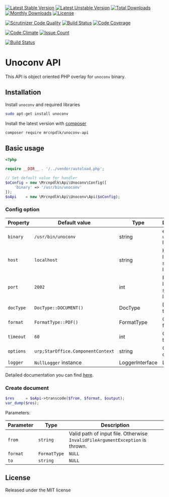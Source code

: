 [![Latest Stable Version](https://img.shields.io/github/release/mrcnpdlk/unoconv-api.svg)](https://packagist.org/packages/mrcnpdlk/unoconv-api)
[![Latest Unstable Version](https://poser.pugx.org/mrcnpdlk/unoconv-api/v/unstable.png)](https://packagist.org/packages/mrcnpdlk/unoconv-api)
[![Total Downloads](https://img.shields.io/packagist/dt/mrcnpdlk/unoconv-api.svg)](https://packagist.org/packages/mrcnpdlk/unoconv-api)
[![Monthly Downloads](https://img.shields.io/packagist/dm/mrcnpdlk/unoconv-api.svg)](https://packagist.org/packages/mrcnpdlk/unoconv-api)
[![License](https://img.shields.io/packagist/l/mrcnpdlk/unoconv-api.svg)](https://packagist.org/packages/mrcnpdlk/unoconv-api)    

[![Scrutinizer Code Quality](https://scrutinizer-ci.com/g/mrcnpdlk/unoconv-api/badges/quality-score.png?b=master)](https://scrutinizer-ci.com/g/mrcnpdlk/unoconv-api/?branch=master) 
[![Build Status](https://scrutinizer-ci.com/g/mrcnpdlk/unoconv-api/badges/build.png?b=master)](https://scrutinizer-ci.com/g/mrcnpdlk/unoconv-api/build-status/master)
[![Code Coverage](https://scrutinizer-ci.com/g/mrcnpdlk/unoconv-api/badges/coverage.png?b=master)](https://scrutinizer-ci.com/g/mrcnpdlk/unoconv-api/?branch=master)

[![Code Climate](https://codeclimate.com/github/mrcnpdlk/unoconv-api/badges/gpa.svg)](https://codeclimate.com/github/mrcnpdlk/unoconv-api) 
[![Issue Count](https://codeclimate.com/github/mrcnpdlk/unoconv-api/badges/issue_count.svg)](https://codeclimate.com/github/mrcnpdlk/unoconv-api)


[![Build Status](https://travis-ci.com/mrcnpdlk/unoconv-api.svg?branch=master)](https://travis-ci.com/mrcnpdlk/unoconv-api)

# Unoconv API

This API is object oriented PHP overlay for `unoconv` binary.

## Installation

Install `unoconv` and required libraries

```bash
sudo apt-get install unoconv
```

Install the latest version with [composer](https://packagist.org/packages/mrcnpdlk/unoconv-api)
```bash
composer require mrcnpdlk/unoconv-api
```

## Basic usage

```php
<?php

require __DIR__ . '/../vendor/autoload.php';

// Set default value for handler
$oConfig = new \Mrcnpdlk\Api\Unoconv\Config([
    'binary' => '/usr/bin/unoconv'
]);
$oApi    = new \Mrcnpdlk\Api\Unoconv\Api($oConfig);
```

### Config option

| Property  | Default value                     | Type            | Description                             |
| --------- | --------------------------------- | --------------- | --------------------------------------- |
| `binary`  | `/usr/bin/unoconv`                | string          | executable `unoconv` library            |
| `host`    | `localhost`                       | string          | Host where libreoffice server is listen |
| `port`    | `2002`                            | int             | Port where libreoffice server is listen |
| `docType` | `DocType::DOCUMENT()`             | DocType         | Document type                           |
| `format`  | `FormatType::PDF()`               | FormatType      | Output format                           |
| `timeout` | `60`                              | int             | Connection timeout                      |
| `options` | `urp;StarOffice.ComponentContext` | string          | Connection option                       |
| `logger`  | `NullLogger` instance             | LoggerInterface | Logger                                  |

Detailed documentation you can find [here](https://linux.die.net/man/1/unoconv).

### Create document

```php
$res     = $oApi->transcode($from, $format, $output);
var_dump($res);
```

Parameters:

| Parameter | Type                | Description                                                  |
| --------- | ------------------- | ------------------------------------------------------------ |
| `from`    | `string`            | Valid path of input file. Otherwise `InvalidFileArgumentException` is thrown. |
| `format`  | `FormatType`|`NULL` | If `NULL` default value form Config object is taken.         |
| `to`      | `string`|`NULL`     | If `NULL` directory of input file and default extension for Format is taken. If `to` is valid directory path then output file is saved into this directory. |

## License

Released under the MIT license